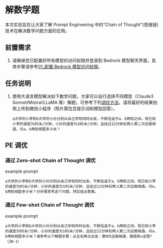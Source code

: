 # 解数学题

本次实验旨在让大家了解 Prompt Engineering 中的"Chain of Thought"(思维链)技术在解决数学问题方面的应用。

## 前置需求

1. 请确保您已配置好所有模型的访问权限并登录到 Bedrock 模型聊天界面，具体步骤请参考[01\_配置 Bedrock 模型访问权限](../01_前置需求/01_配置Bedrock模型访问权限.md)。

## 任务说明

1. 使用大语言模型解决如下数学问题，大家可以自行选择不同模型（Claude3 Sonnet/Mistral/LLaMA 等）解题，可参考下列[调优方法](#pe调优-chain-of-thought)。请将最好的结果拍照上传到微信小程序（照片需包含提示词和模型回答）。

   ```
   a大学的小李和b大学的小孙分别从自己学校同时出发，不断往返于a、b两校之间。现已知小李的速度为85米/分钟，小孙的速度为105米/分钟，且经过12分钟后两人第二次迎面相遇。问a，b两校相距多少米？
   ```

## PE 调优

### 通过 Zero-shot Chain of Thought 调优

example prompt

```
a大学的小李和b大学的小孙分别从自己学校同时出发，不断往返于a、b两校之间。现已知小李的速度为85米/分钟，小孙的速度为105米/分钟，且经过12分钟后两人第二次迎面相遇。问a，b两校相距多少米？分步骤思考这个问题，然后给出答案。
```

### 通过 Few-shot Chain of Thought 调优

example prompt

```
a大学的小李和b大学的小孙分别从自己学校同时出发，不断往返于a、b两校之间。现已知小李的速度为85米/分钟，小孙的速度为105米/分钟，且经过12分钟后两人第二次迎面相遇。问a，b两校相距多少米？请参考以下解题步骤：从左右两点出发：第N次迎面相遇，路程和=全程*（2N-1）
```
